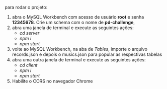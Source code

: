 para rodar o projeto: 


1. abra o MySQL Workbench com acesso de usuário **root** e senha **12345678**. Crie um schema com o nome de **pd-challenge**, 
2. abra uma janela de terminal e execute as seguintes ações:
    - _cd server_
    - _npm i_
    - _npm start_
3.  volte ao MySQL Workbench,  na aba de _Tables_,  importe o arquivo records.json e depois o musics.json para popular as respectivas tabelas 
4. abra uma outra janela de terminal e execute as seguintes ações:
    - _cd client_
    - _npm i_
    - _npm start_
5. Habilite o CORS no navegador Chrome